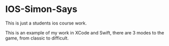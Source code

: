# IOS-Simon-Says
This is just a students ios course work.

This is an example of my work in XCode and Swift, there are 3 modes to the game, from classic to difficult.
